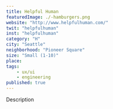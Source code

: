 ```yaml
---
title: Helpful Human
featuredImage: ./-hamburgers.png
website: "http://www.helpfulhuman.com/"
twit: "helpfulhuman"
inst: "helpfulhuman"
category: "H"
city: "Seattle"
neighborhood: "Pioneer Square"
size: "Small (1-10)"
place: 
tags:
    - ux/ui
    - engineering
published: true
---
```


Description
